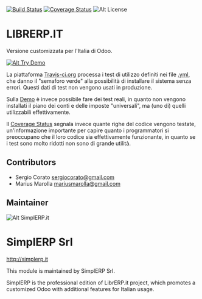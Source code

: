 [![Build Status](https://travis-ci.org/LibrERP/librerp.svg?branch=8.0)](https://travis-ci.org/LibrERP/librerp)
[![Coverage Status](https://coveralls.io/repos/LibrERP/librerp/badge.svg?branch=8.0&service=github)](https://coveralls.io/github/LibrERP/librerp?branch=8.0)
![Alt License](https://img.shields.io/badge/licence-AGPL--3-blue.svg) 


LIBRERP.IT
====================================

Versione customizzata per l'Italia di Odoo.


[![Alt Try Demo](https://raw.githubusercontent.com/LibrERP/librerp/8.0/try.png)](https://demo.librerp.it/) 


La piattaforma [Travis-ci.org](https://travis-ci.org) processa i test di utilizzo definiti nei file [.yml](https://en.wikipedia.org/wiki/YAML), che danno il "semaforo verde" alla possibilità di installare il sistema senza errori. Questi dati di test non vengono usati in produzione.

Sulla [Demo](https://demo.librerp.it) è invece possibile fare dei test reali, in quanto non vengono installati il piano dei conti e delle imposte "universali", ma (uno di) quelli utilizzabili effettivamente.

Il [Coverage Status](https://coveralls.io) segnala invece quante righe del codice vengono testate, un'informazione importante per capire quanto i programmatori si preoccupano che il loro codice sia effettivamente funzionante, in quanto se i test sono molto ridotti non sono di grande utilità.


Contributors
------------

* Sergio Corato <sergiocorato@gmail.com>
* Marius Marolla <mariusmarolla@gmail.com>

Maintainer
----------

![Alt SimplERP.it](https://www.simplerp.it/website/image/ir.attachment/206_346e3a4/datas "http://simplerp.it") 

SimplERP Srl
=======================

http://simplerp.it

This module is maintained by SimplERP Srl.

SimplERP is the professional edition of LibrERP.it project, which promotes a customized Odoo with additional features for Italian usage.
